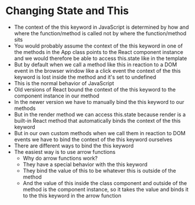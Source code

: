# Changing State and This
* The context of the this keyword in JavaScript is determined by how and where the function/method is called not by where the function/method sits
* You would probably assume the context of the this keyword in one of the methods in the App class points to the React component instance and we would therefore be able to access this.state like in the template
* But by default when we call a method like this in reaction to a DOM event in the browser window like a click event the context of the this keyword is lost inside the method and it's set to undefined
* This is the normal behavior of JavaScript
* Old versions of React bound the context of the this keyword to the component instance in our method
* In the newer version we have to manually bind the this keyword to our methods
* But in the render method we can access this.state because render is a built-in React method that automatically binds the context of the this keyword
* But in our own custom methods when we call them in reaction to DOM events we have to bind the context of the this keyword ourselves
* There are different ways to bind the this keyword 
* The easiest way is to use arrow functions
  * Why do arrow functions work?
  * They have a special behavior with the this keyword
  * They bind the value of this to be whatever this is outside of the method
  * And the value of this inside the class component and outside of the method is the component instance, so it takes the value and binds it to the this keyword in the arrow function
